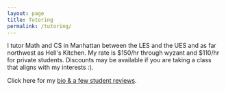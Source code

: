 ```yaml
---
layout: page
title: Tutoring
permalink: /tutoring/
---
```



I tutor Math and CS in Manhattan between the LES and the UES and as far northwest as Hell's Kitchen. My rate is $150/hr through wyzant and $110/hr for private students.  Discounts may be available if you are taking a class that aligns with my interests :). 

Click here for my [bio & a few student reviews](https://www.wyzant.com/Tutors/rachel1792).
